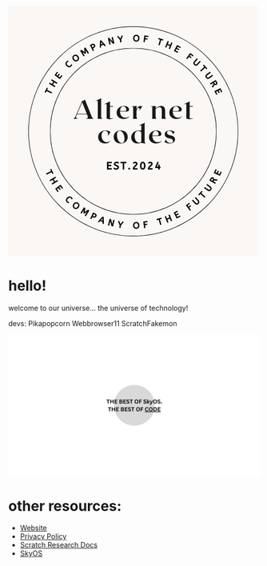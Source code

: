 ![logo](https://github.com/Alter-Net-codes/.github/blob/main/images/company.png) 

# hello!
welcome to our universe...
the universe of technology!

devs:
Pikapopcorn
Webbrowser11
ScratchFakemon

![super electronics company! Alter Net codes EST. 2024](https://github.com/Alter-Net-codes/.github/blob/main/images/whatwearelike.png) 

# other resources:
+ [Website](https://sites.google.com/loswego.k12.or.us/anc/)
+ [Privacy Policy](https://docs.google.com/document/d/1OXw-qCOhyK7ebH8D2A0PTMLXmimxO6p_FihwHFavL08/edit?tab=t.0#heading=h.bufx2go7jw7c)
+ [Scratch Research Docs](https://docs.google.com/document/d/1REqI2M5pc5ECsdai5DOBW3OqeMYevzNQwU1lIdWF9hg/edit?tab=t.0#heading=h.n6sjtnnxybnl)
+ [SkyOS](https://github.com/Alter-Net-codes/SkyOS)
